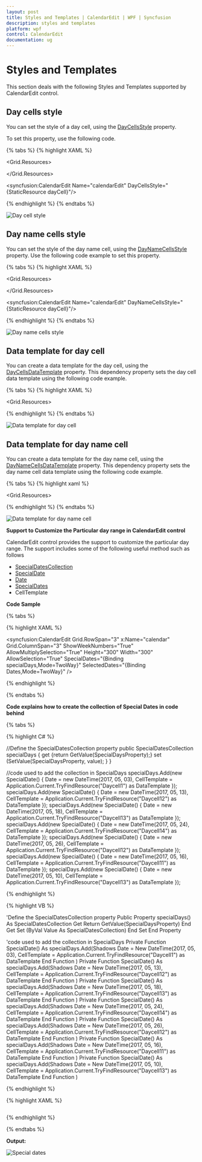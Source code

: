 ```yaml
---
layout: post
title: Styles and Templates | CalendarEdit | WPF | Syncfusion
description: styles and templates
platform: wpf
control: CalendarEdit
documentation: ug
---
```


# Styles and Templates

This section deals with the following Styles and Templates supported by CalendarEdit control. 

## Day cells style

You can set the style of a day cell, using the [DayCellsStyle](https://help.syncfusion.com/cr/wpf/Syncfusion.Shared.Wpf~Syncfusion.Windows.Shared.CalendarEdit~DayCellsStyle.html) property. 

To set this property, use the following code.

{% tabs %}
{% highlight XAML %}

<Window x:Class="WpfApplication4.Window1"
xmlns="http://schemas.microsoft.com/winfx/2006/xaml/presentation"
xmlns:x="http://schemas.microsoft.com/winfx/2006/xaml"
Title="Window1" Height="300" Width="300" xmlns:syncfusion="http://schemas.syncfusion.com/wpf">
<Grid Margin="20">
<Grid.Resources>
<!-- day cell style -->
<Style x:Key="dayCell" TargetType="{x:Type syncfusion:DayCell}">
<Setter Property="CornerRadius" Value="0"/>
<Setter Property="Background" Value="SlateBlue"/>
</Style>
</Grid.Resources>
<!-- Adding calendar with day cell style -->
<syncfusion:CalendarEdit Name="calendarEdit" DayCellsStyle="{StaticResource dayCell}"/>
</Grid>
</Window>

{% endhighlight %}
{% endtabs %}

![Day cell style](Styles-and-Templates_images/Styles-and-Templates_img1.jpeg)

## Day name cells style

You can set the style of the day name cell, using the [DayNameCellsStyle](https://help.syncfusion.com/cr/wpf/Syncfusion.Shared.Wpf~Syncfusion.Windows.Shared.CalendarEdit~DayNameCellsStyle.html) property. Use the following code example to set this property.

{% tabs %}
{% highlight XAML %}

<Window x:Class="WpfApplication4.Window1"
xmlns="http://schemas.microsoft.com/winfx/2006/xaml/presentation"
xmlns:x="http://schemas.microsoft.com/winfx/2006/xaml"
Title="Window1" Height="300" Width="300" xmlns:syncfusion="http://schemas.syncfusion.com/wpf">
<Grid Margin="20">
<Grid.Resources>
<!-- setting style for DayNameCell -->
<Style x:Key="dayCell" TargetType="{x:Type syncfusion:DayNameCell}">
<Setter Property="Background" Value="Green"/>
</Style>
</Grid.Resources>
<!-- Adding calendar with day name cell style -->
<syncfusion:CalendarEdit Name="calendarEdit" DayNameCellsStyle="{StaticResource dayCell}"/>
</Grid>
</Window>

{% endhighlight %}
{% endtabs %}

![Day name cells style](Styles-and-Templates_images/Styles-and-Templates_img2.jpeg)

## Data template for day cell

You can create a data template for the day cell, using the [DayCellsDataTemplate](https://help.syncfusion.com/cr/wpf/Syncfusion.Shared.Wpf~Syncfusion.Windows.Shared.CalendarEdit~DayCellsDataTemplate.html) property. This dependency property sets the day cell data template using the following code example.

{% tabs %}
{% highlight XAML %}

<Window x:Class="WpfApplication4.Window1"
xmlns="http://schemas.microsoft.com/winfx/2006/xaml/presentation"
xmlns:x="http://schemas.microsoft.com/winfx/2006/xaml"
Title="Window1" Height="300" Width="300" xmlns:syncfusion="http://schemas.syncfusion.com/wpf">
<Grid Margin="20">
<Grid.Resources>
<!-- setting Data Template for DayCell -->
<DataTemplate x:Key="dayCell" DataType="syncfusion:DayCell">
<TextBlock
TextBlock.FontFamily="Tahoma"
TextBlock.FontStyle="Normal"
TextBlock.FontSize="15"
Text="{Binding Day}"/>
</DataTemplate>
</Grid.Resources>
<!-- Adding calendar -->
<syncfusion:CalendarEdit Name="calendarEdit" DayCellsDataTemplate="{StaticResource dayCell}"/>
</Grid>
</Window>

{% endhighlight %}
{% endtabs %}

![Data template for day cell](Styles-and-Templates_images/Styles-and-Templates_img3.jpeg)

## Data template for day name cell

You can create a data template for the day name cell, using the [DayNameCellsDataTemplate](https://help.syncfusion.com/cr/wpf/Syncfusion.Shared.Wpf~Syncfusion.Windows.Shared.CalendarEdit~DayNameCellsDataTemplate.html) property. This dependency property sets the day name cell data template using the following code example.

{% tabs %}
{% highlight xaml %}

<Window x:Class="WpfApplication4.Window1"
xmlns="http://schemas.microsoft.com/winfx/2006/xaml/presentation"
xmlns:x="http://schemas.microsoft.com/winfx/2006/xaml"
Title="Window1" Height="300" Width="300" xmlns:syncfusion="http://schemas.syncfusion.com/wpf">
<Grid Margin="20">
<Grid.Resources>
<!-- setting Data Template for DayNameCell -->
<DataTemplate x:Key="dayNameCells" DataType="syncfusion:DayNameCell">
<TextBlock
TextBlock.FontFamily="Tahoma"
TextBlock.FontStyle="Normal"
TextBlock.FontSize="15"
Text="{Binding}"/>
</DataTemplate>
</Grid.Resources>
<!-- Adding calendar -->
<syncfusion:CalendarEdit Name="calendarEdit" DayNameCellsDataTemplate="{StaticResource dayNameCells}"/>
</Grid>
</Window>

{% endhighlight %}
{% endtabs %}

![Data template for day name cell](Styles-and-Templates_images/Styles-and-Templates_img4.jpeg)

**Support to Customize the Particular day range in CalendarEdit control**

CalendarEdit control provides the support to customize the particular day range. The support includes some of the following useful method such as follows

* [SpecialDatesCollection](https://help.syncfusion.com/cr/wpf/Syncfusion.Shared.Wpf~Syncfusion.Windows.Shared.SpecialDatesCollection_methods.html)
* [SpecialDate](https://help.syncfusion.com/cr/wpf/Syncfusion.Shared.Wpf~Syncfusion.Windows.Shared.SpecialDate.html)
* [Date](https://help.syncfusion.com/cr/wpf/Syncfusion.Shared.Wpf~Syncfusion.Windows.Shared.DatesCollection.html)
* [SpecialDates](https://help.syncfusion.com/cr/wpf/Syncfusion.Shared.Wpf~Syncfusion.Windows.Shared.SpecialDatesCollection.html)
* CellTemplate

**Code Sample**

{% tabs %}

{% highlight XAML %}

<syncfusion:CalendarEdit Grid.RowSpan="3" x:Name="calendar"
Grid.ColumnSpan="3" ShowWeekNumbers="True"
AllowMultiplySelection="True" Height="300" Width="300"
AllowSelection="True" SpecialDates="{Binding specialDays,Mode=TwoWay}"
SelectedDates="{Binding Dates,Mode=TwoWay}"
/>

{% endhighlight %}

{% endtabs %}

**Code explains how to create the collection of Special Dates in code behind**

{% tabs %}

{% highlight C# %}

//Define the SpecialDatesCollection property
public SpecialDatesCollection specialDays
{
    get {return GetValue<SpecialDatesCollection>(SpecialDaysProperty);} 
    set (SetValue(SpecialDaysProperty, value); }
}

//code used to add the collection in SpecialDays
specialDays.Add(new SpecialDate() { Date = new DateTime(2017, 05, 03), CellTemplate = Application.Current.TryFindResource("Daycell1") as DataTemplate });
specialDays.Add(new SpecialDate() { Date = new DateTime(2017, 05, 13), CellTemplate = Application.Current.TryFindResource("Daycell12") as DataTemplate });
specialDays.Add(new SpecialDate() { Date = new DateTime(2017, 05, 18), CellTemplate = Application.Current.TryFindResource("Daycell13") as DataTemplate });
specialDays.Add(new SpecialDate() { Date = new DateTime(2017, 05, 24), CellTemplate = Application.Current.TryFindResource("Daycell14") as DataTemplate });
specialDays.Add(new SpecialDate() { Date = new DateTime(2017, 05, 26), CellTemplate = Application.Current.TryFindResource("Daycell12") as DataTemplate });
specialDays.Add(new SpecialDate() { Date = new DateTime(2017, 05, 16), CellTemplate = Application.Current.TryFindResource("Daycell11") as DataTemplate });
specialDays.Add(new SpecialDate() { Date = new DateTime(2017, 05, 10), CellTemplate = Application.Current.TryFindResource("Daycell13") as DataTemplate });

{% endhighlight %}

{% highlight VB %}

'Define the SpecialDatesCollection property
Public Property specialDays() As SpecialDatesCollection
Get 
Return GetValue<SpecialDatesCollection>(SpecialDaysProperty)
End Get
Set (ByVal Value As SpecialDatesCollection) 
End Set
End Property

'code used to add the collection in SpecialDays
Private Function SpecialDate() As specialDays.Add(Shadows
	 Date = New DateTime(2017, 05, 03), CellTemplate = Application.Current.TryFindResource("Daycell1") as DataTemplate
End Function
)
Private Function SpecialDate() As specialDays.Add(Shadows
	 Date = New DateTime(2017, 05, 13), CellTemplate = Application.Current.TryFindResource("Daycell12") as DataTemplate
End Function
)
Private Function SpecialDate() As specialDays.Add(Shadows
	 Date = New DateTime(2017, 05, 18), CellTemplate = Application.Current.TryFindResource("Daycell13") as DataTemplate
End Function
)
Private Function SpecialDate() As specialDays.Add(Shadows
	 Date = New DateTime(2017, 05, 24), CellTemplate = Application.Current.TryFindResource("Daycell14") as DataTemplate
End Function
)
Private Function SpecialDate() As specialDays.Add(Shadows
	 Date = New DateTime(2017, 05, 26), CellTemplate = Application.Current.TryFindResource("Daycell12") as DataTemplate
End Function
)
Private Function SpecialDate() As specialDays.Add(Shadows
	 Date = New DateTime(2017, 05, 16), CellTemplate = Application.Current.TryFindResource("Daycell11") as DataTemplate
End Function
)
Private Function SpecialDate() As specialDays.Add(Shadows
	 Date = New DateTime(2017, 05, 10), CellTemplate = Application.Current.TryFindResource("Daycell13") as DataTemplate
End Function
)

{% endhighlight %}

{% highlight XAML %}

 <!--Code used to set the different DataTemplate to customize the particular day-->

<DataTemplate x:Key="Daycell" >
            <Image Source="holiday.jpeg" />
        </DataTemplate>
        <DataTemplate x:Key="Daycell1" >
            <!--<Border Background="Red" BorderThickness="3" BorderBrush="Yellow">-->
            <StackPanel>
                <Rectangle Fill="Red" Height="3" Width="10"/>
                <TextBlock
      TextBlock.FontFamily="Calibri"
      TextBlock.FontWeight="Normal"
      TextBlock.Foreground="Black"
      TextBlock.FontStyle="Normal"
      TextBlock.FontSize="12"
      Text="{Binding Day}"/>
            </StackPanel>
            <!--</Border>-->
        </DataTemplate>
        <DataTemplate x:Key="Daycell11" >
            <!--<Border Background="Red" BorderThickness="3" BorderBrush="Yellow">-->
            <StackPanel>
                <Rectangle Fill="Red" Height="3" Width="10"/>
                <TextBlock
      TextBlock.FontFamily="Calibri"
      TextBlock.FontWeight="Normal"
      TextBlock.Foreground="Black"
      TextBlock.FontStyle="Normal"
      TextBlock.FontSize="12"
      Text="{Binding Day}"/>
            </StackPanel>
            <!--</Border>-->
        </DataTemplate>
        <DataTemplate x:Key="Daycell12" >
            <!--<Border Background="Red" BorderThickness="3" BorderBrush="Yellow">-->
            <StackPanel>
                <Rectangle Fill="SkyBlue" Height="3" Width="10"/>
                <TextBlock
      TextBlock.FontFamily="Calibri"
      TextBlock.FontWeight="Normal"
      TextBlock.Foreground="Black"
      TextBlock.FontStyle="Normal"
      TextBlock.FontSize="12"
      Text="{Binding Day}"/>
            </StackPanel>
            <!--</Border>-->
        </DataTemplate>
        <DataTemplate x:Key="Daycell13" >
            <!--<Border Background="Red" BorderThickness="3" BorderBrush="Yellow">-->
            <StackPanel>
                <Rectangle Fill="BlueViolet" Height="3" Width="10"/>
                <TextBlock
      TextBlock.FontFamily="Calibri"
      TextBlock.FontWeight="Normal"
      TextBlock.Foreground="Black"
      TextBlock.FontStyle="Normal"
      TextBlock.FontSize="12"
      Text="{Binding Day}"/>
            </StackPanel>
            <!--</Border>-->
        </DataTemplate>
        <DataTemplate x:Key="Daycell14" >
            <!--<Border Background="Red" BorderThickness="3" BorderBrush="Yellow">-->
            <StackPanel>
                <Rectangle Fill="Brown" Height="3" Width="10"/>
                <TextBlock
      TextBlock.FontFamily="Calibri"
      TextBlock.FontWeight="Normal"
      TextBlock.Foreground="Black"
      TextBlock.FontStyle="Normal"
      TextBlock.FontSize="12"
      Text="{Binding Day}"/>
            </StackPanel>
            <!--</Border>-->
        </DataTemplate>

{% endhighlight %}

{% endtabs %}

**Output:**

![Special dates](Styles-and-Templates_images/Styles-and-Templates_img5.jpeg)
